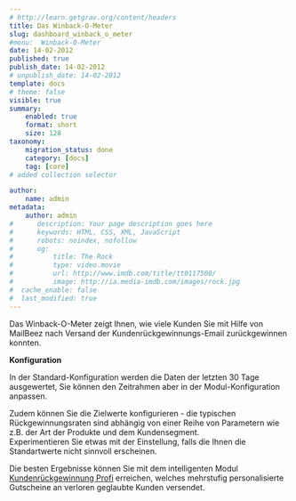 ```yaml
---
# http://learn.getgrav.org/content/headers
title: Das Winback-O-Meter
slug: dashboard_winback_o_meter
#menu:  Winback-O-Meter
date: 14-02-2012
published: true
publish_date: 14-02-2012
# unpublish_date: 14-02-2012
template: docs
# theme: false
visible: true
summary:
    enabled: true
    format: short
    size: 128
taxonomy:
    migration_status: done
    category: [docs]
    tag: [core]
# added collection selector

author:
    name: admin
metadata:
    author: admin
#      description: Your page description goes here
#      keywords: HTML, CSS, XML, JavaScript
#      robots: noindex, nofollow
#      og:
#          title: The Rock
#          type: video.movie
#          url: http://www.imdb.com/title/tt0117500/
#          image: http://ia.media-imdb.com/images/rock.jpg
#  cache_enable: false
#  last_modified: true
---
```


Das Winback-O-Meter zeigt Ihnen, wie viele Kunden Sie mit Hilfe von MailBeez nach Versand der Kundenrückgewinnungs-Email zurückgewinnen konnten.

**Konfiguration**

In der Standard-Konfiguration werden die Daten der letzten 30 Tage ausgewertet, Sie können den Zeitrahmen aber in der Modul-Konfiguration anpassen.


Zudem können Sie die Zielwerte konfigurieren - die typischen Rückgewinnungsraten sind abhängig von einer Reihe von Parametern wie z.B. der Art der Produkte und dem Kundensegment.  
 Experimentieren Sie etwas mit der Einstellung, falls die Ihnen die Standartwerte nicht sinnvoll erscheinen.  

Die besten Ergebnisse können Sie mit dem intelligenten Modul  [Kundenrückgewinnung Profi](/dokumentation/mailbeez/winback_advanced/ "Kundenrückgewinnung Profi") erreichen, welches mehrstufig personalisierte Gutscheine an verloren geglaubte Kunden versendet.
  
